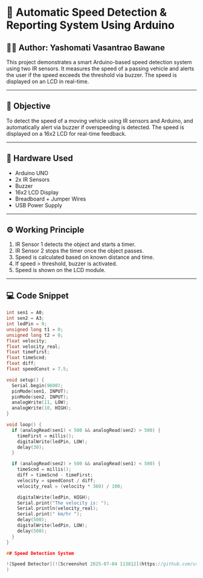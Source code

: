 # 🚗 Automatic Speed Detection & Reporting System Using Arduino

## 👩‍💻 Author: Yashomati Vasantrao Bawane

This project demonstrates a smart Arduino-based speed detection system using two IR sensors. It measures the speed of a passing vehicle and alerts the user if the speed exceeds the threshold via buzzer. The speed is displayed on an LCD in real-time.

---

## 🎯 Objective

To detect the speed of a moving vehicle using IR sensors and Arduino, and automatically alert via buzzer if overspeeding is detected. The speed is displayed on a 16x2 LCD for real-time feedback.

---

## 🔧 Hardware Used

- Arduino UNO  
- 2x IR Sensors  
- Buzzer  
- 16x2 LCD Display  
- Breadboard + Jumper Wires  
- USB Power Supply

---

## ⚙️ Working Principle

1. IR Sensor 1 detects the object and starts a timer.
2. IR Sensor 2 stops the timer once the object passes.
3. Speed is calculated based on known distance and time.
4. If speed > threshold, buzzer is activated.
5. Speed is shown on the LCD module.

---

## 💻 Code Snippet

```cpp
int sen1 = A0;
int sen2 = A3;
int ledPin = 9;
unsigned long t1 = 0;
unsigned long t2 = 0;
float velocity;
float velocity_real;
float timeFirst;
float timeScnd;
float diff;
float speedConst = 7.5;

void setup() {
  Serial.begin(9600);
  pinMode(sen1, INPUT);
  pinMode(sen2, INPUT);
  analogWrite(11, LOW);
  analogWrite(10, HIGH);
}

void loop() {
  if (analogRead(sen1) < 500 && analogRead(sen2) > 500) {
    timeFirst = millis();
    digitalWrite(ledPin, LOW);
    delay(30);
  }

  if (analogRead(sen2) > 500 && analogRead(sen1) < 500) {
    timeScnd = millis();
    diff = timeScnd - timeFirst;
    velocity = speedConst / diff;
    velocity_real = (velocity * 360) / 100;

    digitalWrite(ledPin, HIGH);
    Serial.print("The velocity is: ");
    Serial.println(velocity_real);
    Serial.print(" km/hr ");
    delay(500);
    digitalWrite(ledPin, LOW);
    delay(500);
  }
}

## Speed Detection System

![Speed Detector](![Screenshot 2025-07-04 113812](https://github.com/user-attachments/assets/8c5c3833-9bf9-4be5-bca5-5769ec796fd2)
)

